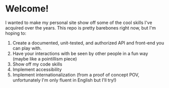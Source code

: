 # Welcome!

I wanted to make my personal site show off some of the cool skills I've acquired
over the years.  This repo is pretty barebones right now, but I'm hoping to:

1. Create a documented, unit-tested, and authorized API and front-end you can play with.
2. Have your interactions with be seen by other people in a fun way (maybe like
a pointillism piece)
3. Show off my code skills
4. Implement accessibility
5. Implement internationalization (from a proof of concept POV, unfortunately
I'm only fluent in English but I'll try!)
